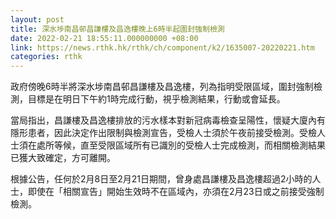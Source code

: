 ```yaml
---
layout: post
title: 深水埗南昌邨昌謙樓及昌逸樓晚上6時半起圍封強制檢測
date: 2022-02-21 18:55:11.000000000 +08:00
link: https://news.rthk.hk/rthk/ch/component/k2/1635007-20220221.htm
categories: rthk
---
```


政府傍晚6時半將深水埗南昌邨昌謙樓及昌逸樓，列為指明受限區域，圍封強制檢測，目標是在明日下午約1時完成行動，視乎檢測結果，行動或會延長。

當局指出，昌謙樓及昌逸樓排放的污水樣本對新冠病毒檢查呈陽性，懷疑大廈內有隱形患者，因此決定作出限制與檢測宣告，受檢人士須於午夜前接受檢測。受檢人士須在處所等候，直至受限區域所有已識別的受檢人士完成檢測，而相關檢測結果已獲大致確定，方可離開。

根據公告，任何於2月8日至2月21日期間，曾身處昌謙樓及昌逸樓超過2小時的人士，即使在「相關宣告」開始生效時不在區域內，亦須在2月23日或之前接受強制檢測。
